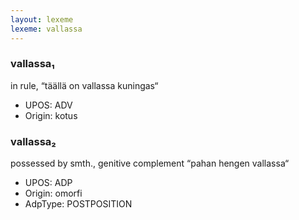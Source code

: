```yaml
---
layout: lexeme
lexeme: vallassa
---
```


###  vallassa₁

in rule, “täällä on vallassa kuningas“
* UPOS:  ADV
* Origin:  kotus


###  vallassa₂

possessed by smth., genitive complement “pahan hengen vallassa“
* UPOS:  ADP
* Origin:  omorfi
* AdpType:  POSTPOSITION


